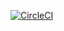 [![CircleCI](https://dl.circleci.com/status-badge/img/circleci/NtaqbZJBvFZ3Yg8xNLntA/QnQfgqt75fEmTHD1HUt5xV/tree/main.svg?style=svg)](https://dl.circleci.com/status-badge/redirect/circleci/NtaqbZJBvFZ3Yg8xNLntA/QnQfgqt75fEmTHD1HUt5xV/tree/main)
